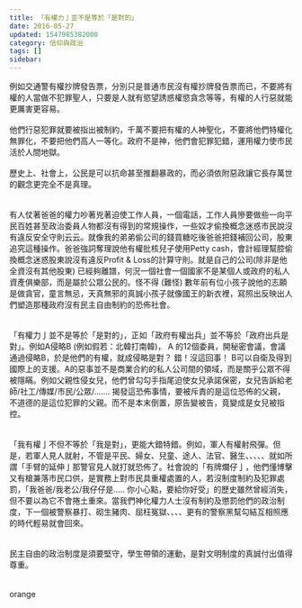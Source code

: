 ```yaml
---
title: 「有權力亅並不是等於「是對的」
date: 2016-05-27
updated: 1547985382000
category: 信仰與政治
tags: []
sidebar: 
---
```


<p>例如交通警有權抄牌發告票，分別只是普通市民沒有權抄牌發告票而已，不要將有權的人當做不犯罪聖人，只要是人就有慾望誘惑權慾貪念等等，有權的人行惡就能更厲害更容易。<br/><br/>他們行惡犯罪就要被指出被制約，千萬不要把有權的人神聖化，不要將他們特權化無罪化，不要把他們高人一等化。政府不是神，他們會犯罪犯錯，運用權力使市民活於人間地獄。<br/><br/>歷史上、社會上，公民是可以抗命甚至推翻暴政的，而必須依附惡政讓它長存萬世的觀念更完全不是真理。<br/> <br/><!--more--> <br/>有人仗著爸爸的權力吵著兇著迫使工作人員，一個電話，工作人員慘要做些一向平民百姓甚至政治委員人物都沒有得到的常規操作，一些奴才偷換概念迷惑市民說沒有違反安全守則云云。就像我的弟弟偷公司的錢買糖吃後爸爸把錢補回公司，股東追究這種操作。爸爸強詞奪理說他有權批核兒子使用Petty cash，會計經理幫腔偷換概念迷惑股東說沒有違反Profit &amp; Loss的計算守則。就是自己的公司(除非是他全資沒有其他股東) 已經夠離譜，何況一個社會一個國家不是某個人或政府的私人資產俱樂部，而是屬於公眾公民的。怪不得 (難怪) 數年前有位小孩子說他的志願是做貪官，童言無忌，天真無邪的真誠小孩子就像國王的新衣裡，寫照出反映出人們塑造那種政府沒有民主自由制約的恐佈社會。<br/><br/><br/>「有權力亅並不是等於「是對的」，正如「政府有權出兵」並不等於「政府出兵是對」。例如A侵略B (例如假若：北韓打南韓)， A 的12個委員，開秘密會議，會議通過侵略B，於是他們的有權，就成侵略是對？ 錯！沒這回事！ B可以自衛及得到國際上的支援。A的惡事並不是商業合約的私人公司間的領域，而是關乎公眾不得被隱瞞。例如父親性侵女兒，他們曾勾勾手指尾迫使女兒承諾保密，女兒告訴給老師/社工/傳媒/市民/公眾/……. 揭發這恐佈事情，要被斥責的是這位恐佈的父親，不道德的是這位犯罪的父親。而不是本末倒置，原告變被告，竟變成是女兒被指控。<br/><br/><br/>「我有權亅不但不等於「我是對」，更能大錯特錯。例如，軍人有權射飛彈。但是，若軍人見人就射，不管是平民、婦女、兒童、途人、法官、醫生、、、、、就如所謂「手臂的延伸亅那警官見人就打就恐佈了。社會說的「有牌爛仔亅，他們懂博擊又有槍兼落市民口供，是實務上對市民具重權處置的人，若沒制度制約及犯罪處罰，「我爸爸/我老公/我仔仔是….. 你小心點，要給你好受」的歷史雖然曾經消失，但不要以為它不會捲土重來。當我們神化權力人士沒有制約及懲罰他們的政治制度，下一個被警察暴打、砌生豬肉、屈枉冤獄、、、、更有的警察黑幫勾結互相照應的時代輕易就會回來。<br/><br/><br/>民主自由的政治制度是須要堅守，學生帶領的運動，是對文明制度的真誠付出值得尊重。<br/><br/><br/>orange
</p>
